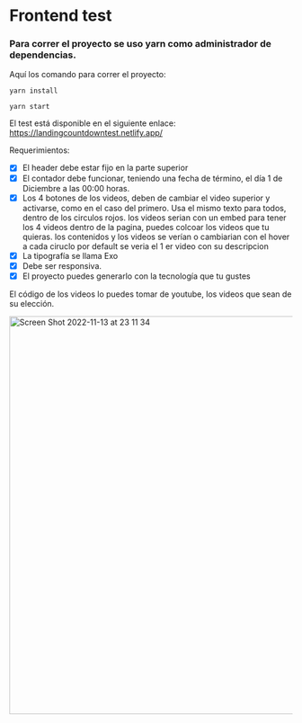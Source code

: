 # Frontend test

### Para correr el proyecto se uso yarn como administrador de dependencias.

Aquí los comando para correr el proyecto:

`yarn install`

`yarn start`

El test está disponible en el siguiente enlace:
https://landingcountdowntest.netlify.app/

Requerimientos:

- [x]  El header debe estar fijo en la parte superior
- [x]  El contador debe funcionar, teniendo una fecha de término, el día 1 de Diciembre a las 00:00 horas.
- [x]  Los 4 botones de los videos, deben de cambiar el video superior y activarse, como en el caso del primero. Usa el mismo texto para todos, dentro de los circulos rojos. los videos serian con un embed para tener los 4 videos dentro de la pagina, puedes colcoar los videos que tu quieras. los contenidos y los videos se verían o cambiarian con el hover a cada ciruclo por default se veria el 1 er video con su descripcion
- [x]  La tipografía se llama Exo
- [x]  Debe ser responsiva.
- [x]  El proyecto puedes generarlo con la tecnología que tu gustes

El código de los videos lo puedes tomar de youtube, los videos que sean de su elección.

<img width="708" alt="Screen Shot 2022-11-13 at 23 11 34" src="https://user-images.githubusercontent.com/52949285/201580469-eac069da-49f3-46f6-8a90-b7e95bbed637.png">
